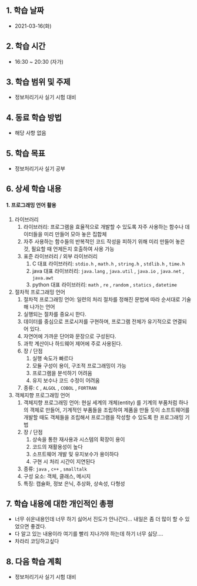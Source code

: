 

## 1. 학습 날짜

* 2021-03-16(화)



## 2. 학습 시간

* 16:30 ~ 20:30 (자가)



## 3. 학습 범위 및 주제

* 정보처리기사 실기 시험 대비



## 4. 동료 학습 방법

* 해당 사항 없음



## 5. 학습 목표

* 정보처리기사 실기 공부



## 6. 상세 학습 내용

#### 1. 프로그래밍 언어 활용

1. 라이브러리
   1. 라이브러리: 프로그램을 효율적으로 개발할 수 있도록 자주 사용하는 함수나 데이터들을 미리 만들어 모아 놓은 집합체
   2. 자주 사용하는 함수들의 반복적인 코드 작성을 피하기 위해 미리 만들어 놓은 것, 필요할 때 언제든지 호출하여 사용 가능
   3. 표준 라이브러리 / 외부 라이브러리
      1. C 대표 라이브러리: `stdio.h` , `math.h` , `string.h` , `stdlib.h` , `time.h`
      2. java 대표 라이브러리: `java.lang` , `java.util` , `java.io` , `java.net` , `java.awt` 
      3. python 대표 라이브러리: `math` , `re` , `random` , `statics` , `datetime`
2. 절차적 프로그래밍 언어
   1. 절차적 프로그래밍 언어: 일련의 처리 절차를 정해진 문법에 따라 순서대로 기술해 나가는 언어
   2. 실행되는 절차를 중요시 한다.
   3. 데이터를 중심으로 프로시저를 구현하며, 프로그램 전체가 유기적으로 연결되어 있다.
   4. 자연어에 가까운 단어와 문장으로 구성된다.
   5. 과학 계산이나 하드웨어 제어에 주로 사용된다.
   6. 장 / 단점
      1. 실행 속도가 빠르다
      2. 모듈 구성이 용이, 구조적 프로그래밍이 가능
      3. 프로그램을 분석하기 어려움
      4. 유지 보수나 코드 수정이 어려움
   7. 종류:  `C` , `ALGOL` , `COBOL` , `FORTRAN`
3. 객체지향 프로그래밍 언어
   1. 객체지향 프로그래밍 언어: 현실 세계의 개체(entity) 를 기계의 부품처럼 하나의 객체로 만들어, 기계적인 부품들을 조립하여 제품을 만들 듯이 소프트웨어를 개발할 때도 객체들을 조립해서 프로그램을 작성할 수 있도록 한 프로그래밍 기법
   2. 장 / 단점
      1. 상속을 통한 재사용과 시스템의 확장이 용이
      2. 코드의 재활용성이 높다
      3. 소프트웨어 개발 및 유지보수가 용이하다
      4. 구현 시 처리 시간이 지연된다
   3. 종류: `java` , `c++` , `smalltalk`
   4. 구성 요소: 객체, 클래스, 메시지
   5. 특징: 캡슐화, 정보 은닉, 추상화, 상속성, 다형성



## 7. 학습 내용에 대한 개인적인 총평

* 너무 쉬운내용인데 너무 하기 싫어서 진도가 안나간다... 내일은 좀 더 많이 할 수 있었으면 좋겠다.
* 다 알고 있는 내용이라 여기를 빨리 지나가야 하는데 하기 너무 싫당....
* 차라리 코딩하고싶다



## 8. 다음 학습 계획

* 정보처리기사 실기 시험 대비

